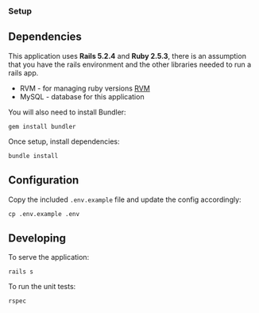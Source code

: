 ### Setup

## Dependencies
This application uses **Rails 5.2.4** and **Ruby 2.5.3**, there is an assumption that you have the rails environment and the other libraries needed to run a rails app.

- RVM - for managing ruby versions [RVM](https://rvm.io/rvm/install)
- MySQL - database for this application

You will also need to install Bundler:
```
gem install bundler
```

Once setup, install dependencies:
```
bundle install
```

## Configuration
Copy the included `.env.example` file and update the config accordingly:
```
cp .env.example .env
```

## Developing

To serve the application:
```
rails s
```

To run the unit tests:
```
rspec
```
